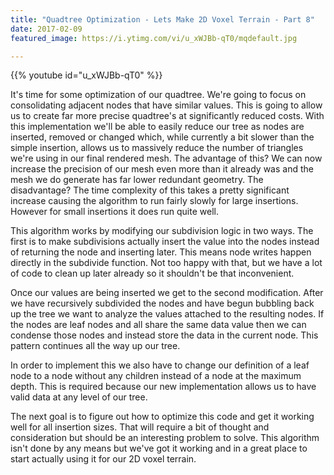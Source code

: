 ```yaml
---
title: "Quadtree Optimization - Lets Make 2D Voxel Terrain - Part 8"
date: 2017-02-09
featured_image: https://i.ytimg.com/vi/u_xWJBb-qT0/mqdefault.jpg

---
```


{{% youtube id="u_xWJBb-qT0" %}}

It's time for some optimization of our quadtree. We're going to focus on consolidating adjacent nodes that have similar values. This is going to allow us to create far more precise quadtree's at significantly reduced costs. With this implementation we'll be able to easily reduce our tree as nodes are inserted, removed or changed which, while currently a bit slower than the simple insertion, allows us to massively reduce the number of triangles we're using in our final rendered mesh. The advantage of this? We can now increase the precision of our mesh even more than it already was and the mesh we do generate has far lower redundant geometry. The disadvantage? The time complexity of this takes a pretty significant increase causing the algorithm to run fairly slowly for large insertions. However for small insertions it does run quite well.

This algorithm works by modifying our subdivision logic in two ways. The first is to make subdivisions actually insert the value into the nodes instead of returning the node and inserting later. This means node writes happen directly in the subdivide function. Not too happy with that, but we have a lot of code to clean up later already so it shouldn't be that inconvenient.

Once our values are being inserted we get to the second modification. After we have recursively subdivided the nodes and have begun bubbling back up the tree we want to analyze the values attached to the resulting nodes. If the nodes are leaf nodes and all share the same data value then we can condense those nodes and instead store the data in the current node. This pattern continues all the way up our tree.

In order to implement this we also have to change our definition of a leaf node to a node without any children instead of a node at the maximum depth. This is required because our new implementation allows us to have valid data at any level of our tree.

The next goal is to figure out how to optimize this code and get it working well for all insertion sizes. That will require a bit of thought and consideration but should be an interesting problem to solve. This algorithm isn't done by any means but we've got it working and in a great place to start actually using it for our 2D voxel terrain.